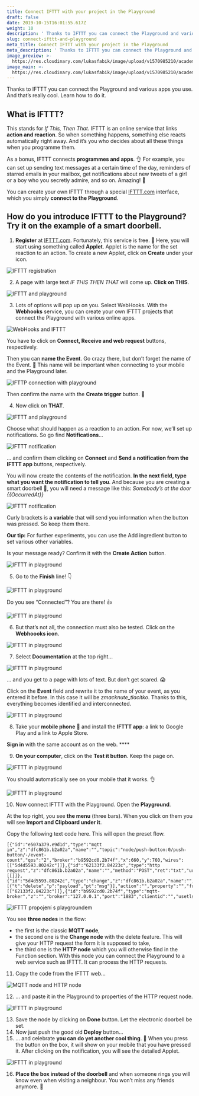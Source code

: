 ```yaml
---
title: Connect IFTTT with your project in the Playground
draft: false
date: 2019-10-15T16:01:55.617Z
weight: 10
description: ' Thanks to IFTTT you can connect the Playground and various apps you use. And that’s really cool. Learn how to do it.'
slug: connect-ifttt-and-playground
meta_title: Connect IFTTT with your project in the Playground
meta_description: ' Thanks to IFTTT you can connect the Playground and various apps you use. And that’s really cool. Learn how to do it.'
image_preview: >-
  https://res.cloudinary.com/lukasfabik/image/upload/v1570985210/academy/connect-ifttt-with-your-project-with-the-playground/image19.png
image_main: >-
  https://res.cloudinary.com/lukasfabik/image/upload/v1570985210/academy/connect-ifttt-with-your-project-with-the-playground/image19.png
---
```

Thanks to IFTTT you can connect the Playground and various apps you use. And that’s really cool. Learn how to do it.

## What is IFTTT?

This stands for _If This, Then That_. IFTTT is an online service that links **action and reaction**. So when something happens, something else reacts automatically right away. And it’s you who decides about all these things when you programme them.

As a bonus, IFTTT connects **programmes and apps**. 👌 For example, you can set up sending text messages at a certain time of the day, reminders of starred emails in your mailbox, get notifications about new tweets of a girl or a boy who you secretly admire, and so on. Amazing! 🤡

You can create your own IFTTT through a special [IFTTT.com](https://ifttt.com/) interface, which you simply **connect to the Playground**.

## How do you introduce IFTTT to the Playground? Try it on the example of a smart doorbell.

1. **Register** at [IFTTT.com](https://ifttt.com/). Fortunately, this service is free. 🤑 Here, you will start using something called **Applet**. Applet is the name for the set reaction to an action. To create a new Applet, click on **Create** under your icon.

![IFTTT registration](https://res.cloudinary.com/lukasfabik/image/upload/v1570985210/academy/connect-ifttt-with-your-project-with-the-playground/image18.png)

2. A page with large text _IF THIS THEN THAT_ will come up. **Click on THIS**.

![IFTTT and playground](https://res.cloudinary.com/lukasfabik/image/upload/v1570985207/academy/connect-ifttt-with-your-project-with-the-playground/image13.png)

3. Lots of options will pop up on you. Select WebHooks. With the **Webhooks** service, you can create your own IFTTT projects that connect the Playground with various online apps.

![WebHooks and IFTTT](https://res.cloudinary.com/lukasfabik/image/upload/v1570985204/academy/connect-ifttt-with-your-project-with-the-playground/image1.png)

You have to click on **Connect, Receive and web request** buttons, respectively.

Then you can **name the Event**. Go crazy there, but don’t forget the name of the Event.  👀 This name will be important when connecting to your mobile and the Playground later.

![IFTTP connection with playground](https://res.cloudinary.com/lukasfabik/image/upload/v1570985205/academy/connect-ifttt-with-your-project-with-the-playground/image7.png)

Then confirm the name with the **Create trigger** button. 🙌

4. Now click on **THAT**.

![IFTTT and playground](https://res.cloudinary.com/lukasfabik/image/upload/v1570985207/academy/connect-ifttt-with-your-project-with-the-playground/image13.png)

Choose what should happen as a reaction to an action. For now, we’ll set up notifications. So go find **Notifications**…

![IFTTT notification](https://res.cloudinary.com/lukasfabik/image/upload/v1570985204/academy/connect-ifttt-with-your-project-with-the-playground/image6.png)

… and confirm them clicking on **Connect** and **Send a notification from the IFTTT app** buttons, respectively.

You will now create the contents of the notification. **In the next field, type what you want the notification to tell you**. And because you are creating a smart doorbell 🔔, you will need a message like this:
_Somebody’s at the door {{OccurredAt}}_

![IFTTT notification](https://res.cloudinary.com/lukasfabik/image/upload/v1570985209/academy/connect-ifttt-with-your-project-with-the-playground/image15.png)

Curly brackets is **a variable** that will send you information when the button was pressed. So keep them there.

**Our tip:** For further experiments, you can use the Add ingredient button to set various other variables.

Is your message ready? Confirm it with the **Create Action** button.

![IFTTT in playground](https://res.cloudinary.com/lukasfabik/image/upload/v1570985209/academy/connect-ifttt-with-your-project-with-the-playground/image9.png)

5. Go to the **Finish** line! 👇

![IFTTT in playground](https://res.cloudinary.com/lukasfabik/image/upload/v1570985210/academy/connect-ifttt-with-your-project-with-the-playground/image19.png)

Do you see “Connected”? You are there! 👍

![IFTTT in playground](https://res.cloudinary.com/lukasfabik/image/upload/v1570985207/academy/connect-ifttt-with-your-project-with-the-playground/image12.png)

6.  But that’s not all, the connection must also be tested. Click on the **Webhoooks icon**.

![IFTTT in playground](https://res.cloudinary.com/lukasfabik/image/upload/v1570985209/academy/connect-ifttt-with-your-project-with-the-playground/image16.png)

7. Select **Documentation** at the top right…

![IFTTT in playground](https://res.cloudinary.com/lukasfabik/image/upload/v1570985208/academy/connect-ifttt-with-your-project-with-the-playground/image14.png)

… and you get to a page with lots of text. But don’t get scared. 😱

Click on the **Event** field and rewrite it to the name of your event, as you entered it before. In this case it will be _zmacknute_tlacitko_. Thanks to this, everything becomes identified and interconnected.

![IFTTT in playground](https://res.cloudinary.com/lukasfabik/image/upload/v1570985209/academy/connect-ifttt-with-your-project-with-the-playground/image17.png)

8. Take your **mobile phone** 📱 and install the **IFTTT app**: a link to Google Play and a link to Apple Store.

**Sign in** with the same account as on the web. ****

9. **On your computer**, click on the **Test it button**. Keep the page on.

![IFTTT in playground](https://res.cloudinary.com/lukasfabik/image/upload/v1570985209/academy/connect-ifttt-with-your-project-with-the-playground/image11.png)

You should automatically see on your mobile that it works. 👌

![IFTTT in playground](https://res.cloudinary.com/lukasfabik/image/upload/v1570985203/academy/connect-ifttt-with-your-project-with-the-playground/image3.png)

10. Now connect IFTTT with the Playground. Open the **Playground**.

At the top right, you see **the menu** (three bars). When you click on them you will see **Import and Clipboard under it**.

Copy the following text code here. This will open the preset flow.

```
[{"id":"e507a379.e9d1d","type":"mqtt in","z":"dfc861b.b2a02a","name":"","topic":"node/push-button:0/push-button/-/event-count","qos":"2","broker":"b9592cd0.2b74f","x":660,"y":760,"wires":[["5d4d5593.80242c"]]},{"id":"62133f2.84223c","type":"http request","z":"dfc861b.b2a02a","name":"","method":"POST","ret":"txt","url":"","tls":"","x":1010,"y":760,"wires":[[]]},{"id":"5d4d5593.80242c","type":"change","z":"dfc861b.b2a02a","name":"","rules":[{"t":"delete","p":"payload","pt":"msg"}],"action":"","property":"","from":"","to":"","reg":false,"x":890,"y":860,"wires":[["62133f2.84223c"]]},{"id":"b9592cd0.2b74f","type":"mqtt-broker","z":"","broker":"127.0.0.1","port":"1883","clientid":"","usetls":false,"compatmode":true,"keepalive":"60","cleansession":true,"willTopic":"","willQos":"0","willPayload":"","birthTopic":"","birthQos":"0","birthPayload":""}]
```

![IFTTT propojení s playgroundem](https://res.cloudinary.com/lukasfabik/image/upload/v1570985205/academy/connect-ifttt-with-your-project-with-the-playground/image2.png)

You see **three nodes** in the flow:

* the first is the classic **MQTT node**,
* the second one is the **Change node** with the delete feature. This will give your HTTP request the form it is supposed to take,
* the third one is the **HTTP node** which you will otherwise find in the Function section. With this node you can connect the Playground to a web service such as IFTTT. It can process the HTTP requests.

11. Copy the code from the IFTTT web...

![MQTT node and HTTP node](https://res.cloudinary.com/lukasfabik/image/upload/v1570985207/academy/connect-ifttt-with-your-project-with-the-playground/image8.png)

12. … and paste it in the Playground to properties of the HTTP request node.

![IFTTT in playground](https://res.cloudinary.com/lukasfabik/image/upload/v1570985207/academy/connect-ifttt-with-your-project-with-the-playground/image10.png)

13.  Save the node by clicking on **Done** button. Let the electronic doorbell be set.
14. Now just push the good old **Deploy** button...
15. … and celebrate **you can do yet another cool thing**. 👏 When you press the button on the box, it will show on your mobile that you have pressed it. After clicking on the notification, you will see the detailed Applet.

![IFTTT in playground](https://res.cloudinary.com/lukasfabik/image/upload/v1570985206/academy/connect-ifttt-with-your-project-with-the-playground/image4.png)

16. **Place the box instead of the doorbell** and when someone rings you will know even when visiting a neighbour. You won’t miss any friends anymore. **👋**

